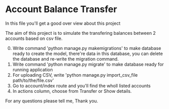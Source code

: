 
# Account Balance Transfer

In this file you'll get a good over view about this project

The aim of this project is to simulate the transfering balances between 2 accounts based on csv file.

0) Write command 'python manage.py makemigrations' to make database ready to create the model, there're data in this database, you can delete the database and re-write the migration command.
1) Write command 'python manage.py migrate' to make database ready for running application
2) For uploading CSV, write 'python manage.py import_csv_file path/to/the/file.csv'
3) Go to account/index route and you'll find the wholl listed accounts
4) In actions column, choose from Transfer or Show details.

For any questions please tell me, Thank you.

